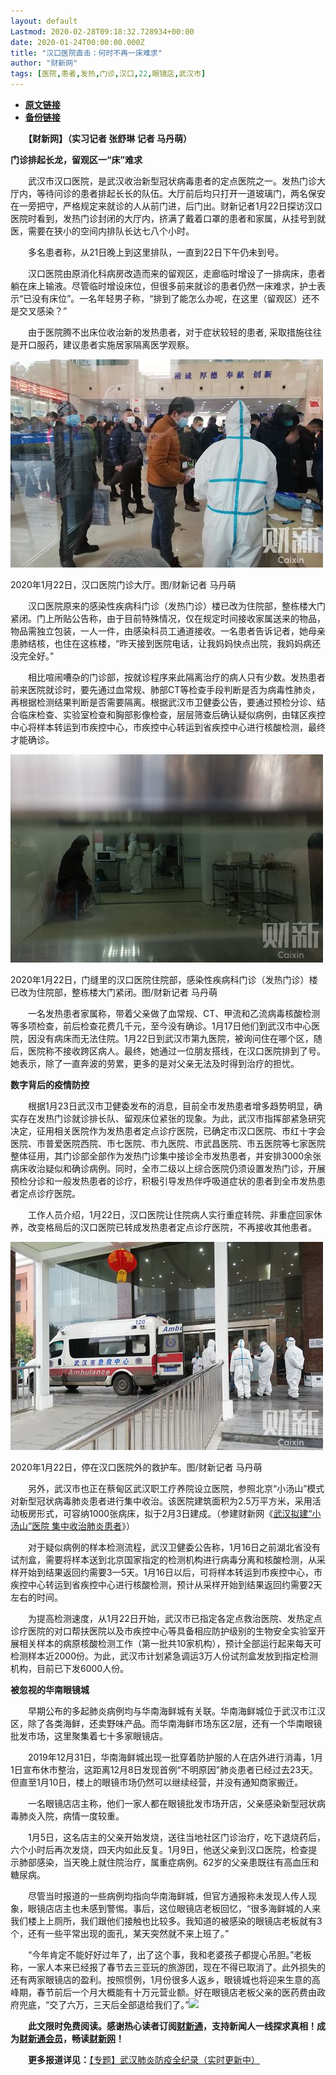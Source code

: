 ```yaml
---
layout: default
Lastmod: 2020-02-28T09:18:32.728934+00:00
date: 2020-01-24T00:00:00.000Z
title: "汉口医院直击：何时不再一床难求"
author: "财新网"
tags: [医院,患者,发热,门诊,汉口,22,眼镜店,武汉市]
---
```


* [**原文链接**](http://www.caixin.com/2020-01-24/101508168.html)
* [**备份链接**](https://web.archive.org/web/20200202210740/http://www.caixin.com/2020-01-24/101508168.html)


　　**【财新网】（实习记者 张舒琳 记者 马丹萌）**

**门诊排起长龙，留观区一“床”难求**

　　武汉市汉口医院，是武汉收治新型冠状病毒患者的定点医院之一。发热门诊大厅内，等待问诊的患者排起长长的队伍。大厅前后均只打开一道玻璃门，两名保安在一旁把守，严格规定来就诊的人从前门进，后门出。财新记者1月22日探访汉口医院时看到，发热门诊封闭的大厅内，挤满了戴着口罩的患者和家属，从挂号到就医，需要在狭小的空间内排队长达七八个小时。

　　多名患者称，从21日晚上到这里排队，一直到22日下午仍未到号。

　　汉口医院由原消化科病房改造而来的留观区，走廊临时增设了一排病床，患者躺在床上输液。尽管临时增设床位，但很多前来就诊的患者仍然一床难求，护士表示“已没有床位”。一名年轻男子称，“排到了能怎么办呢，在这里（留观区）还不是交叉感染？”

　　由于医院腾不出床位收治新的发热患者，对于症状较轻的患者, 采取措施往往是开口服药，建议患者实施居家隔离医学观察。

![微信图片_20200124203545_副本](/images/post/d30d806d07a30281fb1ca8b2f6932158.jpg)

2020年1月22日，汉口医院门诊大厅。图/财新记者 马丹萌

　　汉口医院原来的感染性疾病科门诊（发热门诊）楼已改为住院部，整栋楼大门紧闭。门上所贴公告称，由于目前特殊情况，仅在规定时间接收家属送来的物品，物品需独立包装，一人一件，由感染科员工通道接收。一名患者告诉记者，她母亲患肺结核，也住在这栋楼，“昨天接到医院电话，让我妈妈快点出院，我妈妈病还没完全好。”

　　相比喧闹嘈杂的门诊部，按就诊程序来此隔离治疗的病人只有少数。发热患者前来医院就诊时，要先通过血常规、肺部CT等检查手段判断是否为病毒性肺炎，再根据检测结果判断是否需要隔离。根据武汉市卫健委公告，要通过预检分诊、结合临床检查、实验室检查和胸部影像检查，层层筛查后确认疑似病例，由辖区疾控中心将样本转运到市疾控中心，市疾控中心转运到省疾控中心进行核酸检测，最终才能确诊。

![微信图片_20200124204331_副本](/images/post/665cfdc4b8783f4fe4bcdd8d32bb1219.jpg)

2020年1月22日，门缝里的汉口医院住院部，感染性疾病科门诊（发热门诊）楼已改为住院部，整栋楼大门紧闭。图/财新记者 马丹萌

　　一名发热患者家属称，带着父亲做了血常规、CT、甲流和乙流病毒核酸检测等多项检查，前后检查花费几千元，至今没有确诊。1月17日他们到武汉市中心医院，因没有病床而无法住院。1月22日到武汉市第九医院，被询问住在哪个区，随后，医院称不接收跨区病人。最终，她通过一位朋友搭线，在汉口医院排到了号。她表示，除了一直奔波的劳累，更多的是对父亲无法及时得到治疗的担忧。

**数字背后的疫情防控**

　　根据1月23日武汉市卫健委发布的消息，目前全市发热患者增多趋势明显，确实存在发热门诊就诊排长队、留观床位紧张的现象。为此，武汉市指挥部紧急研究决定，征用相关医院作为发热患者定点诊疗医院，已确定市汉口医院、市红十字会医院、市普爱医院西院、市七医院、市九医院、市武昌医院、市五医院等七家医院整体征用，其门诊部全部作为发热门诊集中接诊全市发热患者，并安排3000余张病床收治疑似和确诊病例。同时，全市二级以上综合医院仍须设置发热门诊，开展预检分诊和一般发热患者的诊疗，积极引导发热伴呼吸道症状的患者到全市发热患者定点诊疗医院。

　　工作人员介绍，1月22日，汉口医院让住院病人实行重症转院、非重症回家休养，改变格局后的汉口医院已转成发热患者定点诊疗医院，不再接收其他患者。

![微信图片_20200124203917_副本](/images/post/1121a0f4a57d8a609ff9a8475f314895.jpg)

2020年1月22日，停在汉口医院外的救护车。图/财新记者 马丹萌

　　另外，武汉市也正在蔡甸区武汉职工疗养院设立医院，参照北京“小汤山”模式对新型冠状病毒肺炎患者进行集中收治。该医院建筑面积为2.5万平方米，采用活动板房形式，可容纳1000张病床，拟于2月3日建成。（参建财新网《[武汉拟建“小汤山”医院 集中收治肺炎患者](http://www.caixin.com/2020-01-23/101507922.html)》）

　　对于疑似病例的样本检测流程，武汉卫健委公告称，1月16日之前湖北省没有试剂盒，需要将样本送到北京国家指定的检测机构进行病毒分离和核酸检测，从采样开始到结果返回约需要3—5天。1月16日以后，可将样本转运到市疾控中心，市疾控中心转运到省疾控中心进行核酸检测，预计从采样开始到结果返回约需要2天左右的时间。

　　为提高检测速度，从1月22日开始，武汉市已指定各定点救治医院、发热定点诊疗医院的对口帮扶医院以及市疾控中心等具备相应防护级别的生物安全实验室开展相关样本的病原核酸检测工作（第一批共10家机构），预计全部运行起来每天可检测样本近2000份。为此，武汉市计划紧急调运3万人份试剂盒发放到指定检测机构，目前已下发6000人份。

**被忽视的华南眼镜城**

　　早期公布的多起肺炎病例均与华南海鲜城有关联。华南海鲜城位于武汉市江汉区，除了各类海鲜，还卖野味产品。而华南海鲜市场东区2层，还有一个华南眼镜批发市场，这里聚集着七十多家眼镜店。

　　2019年12月31日，华南海鲜城出现一批穿着防护服的人在店外进行消毒，1月1日宣布休市整治，这距离12月8日发现首例“不明原因”肺炎患者已经过去23天。但直至1月10日，楼上的眼镜市场仍然可以继续经营，并没有通知商家搬迁。

　　一名眼镜店店主称，他们一家人都在眼镜批发市场开店，父亲感染新型冠状病毒肺炎入院，病情一度较重。

　　1月5日，这名店主的父亲开始发烧，送往当地社区门诊治疗，吃下退烧药后，六个小时后再次发烧，四天内如此反复。1月9日，他送父亲到汉口医院，检查提示肺部感染，当天晚上就住院治疗，属重症病例。62岁的父亲患既往有高血压和糖尿病。

　　尽管当时报道的一些病例均指向华南海鲜城，但官方通报称未发现人传人现象，眼镜店店主也未感到警惕。事后，这位眼镜店老板回忆，“很多海鲜城的人来我们楼上上厕所，我们跟他们接触也比较多。我知道的被感染的眼镜店老板就有3个，还有一些平常出现的面孔，某天突然就不来上班了。”

　　“今年肯定不能好好过年了，出了这个事，我和老婆孩子都提心吊胆。”老板称，一家人本来已经报了春节去三亚玩的旅游团，现在不得已取消了。此外损失的还有两家眼镜店的盈利。按照惯例，1月份很多人返乡，眼镜城也将迎来生意的高峰期，春节前后一个月大概能有十万元营业额。好在眼镜店老板父亲的医药费由政府兜底，“交了六万，三天后全部退给我们了。”[![](/images/post/d02a42d9cb3dec9320e5f550278911c7.ico)](http://www.caixin.com/2020-01-24/101508168.html)

　　**此文限时免费阅读。感谢热心读者订阅[财新通](http://mall.caixin.com/mall/web/product/product.html?id=733&originReferrer=appfree&channelSource=appfree)，支持新闻人一线探求真相！成为[财新通会员](http://mall.caixin.com/mall/web/list/list.html?type=127&originReferrer=appfree&channelSource=appfree)，畅读[财新网](https://datayi.cn/1lnZaaidYRRn)！**

　　**更多报道详见：**[【专题】武汉肺炎防疫全纪录（实时更新中）](http://m.app.caixin.com/m_topic_detail/1473.html)

